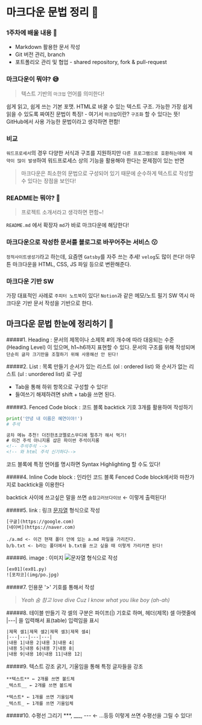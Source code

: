 # 마크다운 문법 정리 📝


### 1주차에 배울 내용 🥰
- Markdown 활용한 문서 작성
- Git 버전 관리, branch
- 포트폴리오 관리 및 협업 - shared repository, fork & pull-request

### 마크다운이 뭐야? 😅
> 텍스트 기반의 `마크업` 언어를 의미한다!

쉽게 읽고, 쉽게 쓰는 기본 포맷. HTML로 바꿀 수 있는 텍스트 구조. 가능한 가장 쉽게 읽을 수 있도록 짜여진 문법이 특징!
    - 여기서 `마크업`이란? `구조화` 할 수 있다는 뜻!
GitHub에서 사용 가능한 문법이라고 생각하면 편함!

### 비교
`워드프로세서`의 경우 다양한 서식과 구조를 지원하지만 `다른 프로그램으로 호환하는데에 제약이 많이 발생`하여 워드프로세스 상의 기능을 활용해야 한다는 문제점이 있는 반면

> 마크다운은 최소한의 문법으로 구성되어 있기 때문에 순수하게 텍스트로 작성할 수 있다는 장점을 보인다!

### README는 뭐야? 🤪
> 프로젝트 소개서라고 생각하면 편함~!

`README.md` 에서 확장자 `md`가 바로 마크다운에 해당한다!

### 마크다운으로 작성한 문서를 블로그로 바꾸어주는 서비스 😗
`정적사이트생성기`라고 하는데, 요즘엔 `Gatsby`를 자주 쓰는 추세! `velog`도 많이 쓴다! 아무튼 마크다운을 HTML, CSS, JS 파일 등으로 변환해준다.

### 마크다운 기반 SW
가장 대표적인 사례로 `주피터 노트북`이 있다!
`Notion`과 같은 메모/노트 필기 SW 역시 마크다운 기반 문서 작성을 기반으로 한다.

## 마크다운 문법 한눈에 정리하기 💚
#####1. Heading : 문서의 제목이나 소제목
    #의 개수에 따라 대응되는 수준 (Heading Level) 이 있으며, h1~h6까지 표현할 수 있다.
문서의 구조를 위해 작성되며 `단순히 글자 크기만을 조절하기 위해 사용해선 안 된다!`

#####2. List : 목록 만들기
    순서가 있는 리스트 (ol : ordered list) 와 순서가 없는 리스트 (ul : unordered list) 로 구성
- Tab을 통해 하위 항목으로 구성할 수 있다!
- 들여쓰기 해제하려면 shift + tab을 쓰면 된다.

#####3. Fenced Code block : 코드 블록
    backtick 기호 3개를 활용하여 작성하기

```python
print('안녕 내 이름은 혜연이야!')
# 주석
```

```html
공차 메뉴 추천! 더진한초코멜로스무디에 펄추가 해서 먹기!
# 이건 주석 아니지롱 샵은 파이썬 주석이지롱
<!-- 주석주석 -->
<!-- 와 html 주석 신기하다-->
```

코드 블록에 특정 언어를 명시하면 Syntax Highlighting 할 수도 있다!

#####4. Inline Code block : 인라인 코드 블록
    Fenced Code block에서와 마찬가지로 backtick을 이용한다

backtick 사이에 쓰고싶은 말을 쓰면 `숨참고러브다이브` ← 이렇게 출력된다!

#####5. link : 링크
    [문자열](url) 형식으로 작성
```html
[구글](https://google.com)
[네이버](https://naver.com)
```
    ./a.md <- 이건 현재 폴더 안에 있는 a.md 파일을 가리킨다.
    b/b.txt <- b라는 폴더에서 b.txt를 쓰고 싶을 때 이렇게 가리키면 된다!

#####6. image : 이미지
    ![문자열](url) 형식으로 작성
```html
[ex01](ex01.py)
![포챠코](img/po.jpg)
```

#####7. 인용문
    '>' 기호를 통해서 작성
> _Yeah 숨 참고 love dive_
> *Cuz I know what you like boy (ah-ah)*

#####8. 테이블 만들기
    각 셀의 구분은 파이프(|) 기호로 하며, 헤더(제목) 셀 아랫줄에 |---| 을 입력해서 표(table) 입력임을 표시
```html
|제목 셀1|제목 셀2|제목 셀3|제목 셀4|
|---|---|---|---|
|내용 1|내용 2|내용 3|내용 4|
|내용 5|내용 6|내용 7|내용 8|
|내용 9|내용 10|내용 11|내용 12|
```

#####9. 텍스트 강조
    굵기, 기울임을 통해 특정 글자들을 강조

    **텍스트** ← 2개를 쓰면 볼드체
    _텍스트__ ← 2개를 쓰면 볼드체

    *텍스트* ← 1개를 쓰면 기울임체
    _텍스트_ ← 1개를 쓰면 기울임체

#####10. 수평선 그리기
    ***, ___, ---  ← ...등등 이렇게 쓰면 수평선을 그릴 수 있다!